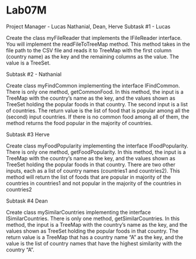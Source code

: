 # Lab07M
Project Manager - Lucas
Nathanial, Dean, Herve
Subtask #1 - Lucas

Create the class myFileReader that implements the
IFileReader interface. You will implement the readFileToTreeMap method. This method takes in
the file path to the CSV file and reads it to TreeMap with the first column (country name) as the
key and the remaining columns as the value. The value is a TreeSet.


Subtask #2 - Nathanial

Create class myFindCommon implementing the interface IFindCommon. There is
only one method, getCommonFood. In this method, the input is a TreeMap with the country’s name as the key, and the values shown as TreeSet holding the popular foods in that country.
The second input is a list of countries. The return value is the list of food that is popular among
all the (second) input countries. If there is no common food among all of them, the method
returns the food popular in the majority of countries.

Subtask #3 Herve

Create class myFoodPopularity implementing the interface IFoodPopularity. There is
only one method, getFoodPopularity. In this method, the input is a TreeMap with the country’s
name as the key, and the values shown as TreeSet holding the popular foods in that country.
There are two other inputs, each as a list of country names (countries1 and countries2). This
method will return the list of foods that are popular in majority of the countries in countries1
and not popular in the majority of the countries in countries2

Subtask #4 Dean

Create class mySimilarCountries implementing the interface ISimilarCountries. There
is only one method, getSimilarCountries. In this method, the input is a TreeMap with the
country’s name as the key, and the values shown as TreeSet holding the popular foods in that
country. The return value is a TreeMap that has a country name “A” as the key, and the value is
the list of country names that have the highest similarity with the country “A”.
